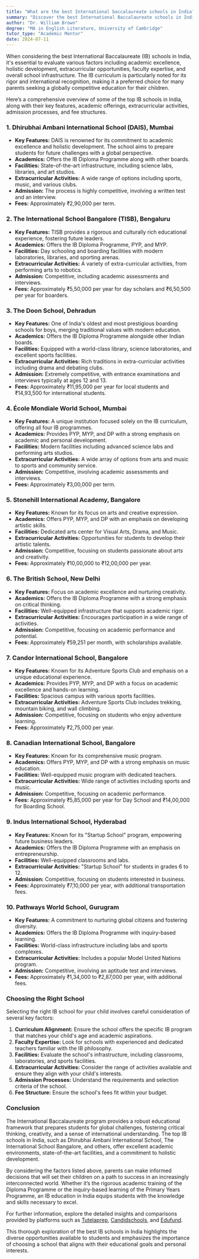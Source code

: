 ```yaml
---
title: "What are the best International baccalaureate schools in India?"
summary: "Discover the best International Baccalaureate schools in India, focusing on academic excellence, extracurriculars, and holistic development."
author: "Dr. William Brown"
degree: "MA in English Literature, University of Cambridge"
tutor_type: "Academic Mentor"
date: 2024-07-11
---
```


When considering the best International Baccalaureate (IB) schools in India, it's essential to evaluate various factors including academic excellence, holistic development, extracurricular opportunities, faculty expertise, and overall school infrastructure. The IB curriculum is particularly noted for its rigor and international recognition, making it a preferred choice for many parents seeking a globally competitive education for their children.

Here’s a comprehensive overview of some of the top IB schools in India, along with their key features, academic offerings, extracurricular activities, admission processes, and fee structures.

### 1. Dhirubhai Ambani International School (DAIS), Mumbai

- **Key Features:** DAIS is renowned for its commitment to academic excellence and holistic development. The school aims to prepare students for future challenges with a global perspective.
- **Academics:** Offers the IB Diploma Programme along with other boards.
- **Facilities:** State-of-the-art infrastructure, including science labs, libraries, and art studios.
- **Extracurricular Activities:** A wide range of options including sports, music, and various clubs.
- **Admission:** The process is highly competitive, involving a written test and an interview.
- **Fees:** Approximately ₹2,90,000 per term.

### 2. The International School Bangalore (TISB), Bengaluru

- **Key Features:** TISB provides a rigorous and culturally rich educational experience, fostering future leaders.
- **Academics:** Offers the IB Diploma Programme, PYP, and MYP.
- **Facilities:** Day schooling and boarding facilities with modern laboratories, libraries, and sporting arenas.
- **Extracurricular Activities:** A variety of extra-curricular activities, from performing arts to robotics.
- **Admission:** Competitive, including academic assessments and interviews.
- **Fees:** Approximately ₹5,50,000 per year for day scholars and ₹6,50,500 per year for boarders.

### 3. The Doon School, Dehradun

- **Key Features:** One of India's oldest and most prestigious boarding schools for boys, merging traditional values with modern education.
- **Academics:** Offers the IB Diploma Programme alongside other Indian boards.
- **Facilities:** Equipped with a world-class library, science laboratories, and excellent sports facilities.
- **Extracurricular Activities:** Rich traditions in extra-curricular activities including drama and debating clubs.
- **Admission:** Extremely competitive, with entrance examinations and interviews typically at ages 12 and 13.
- **Fees:** Approximately ₹11,95,000 per year for local students and ₹14,93,500 for international students.

### 4. École Mondiale World School, Mumbai

- **Key Features:** A unique institution focused solely on the IB curriculum, offering all four IB programmes.
- **Academics:** Provides PYP, MYP, and DP with a strong emphasis on academic and personal development.
- **Facilities:** Modern facilities including advanced science labs and performing arts studios.
- **Extracurricular Activities:** A wide array of options from arts and music to sports and community service.
- **Admission:** Competitive, involving academic assessments and interviews.
- **Fees:** Approximately ₹3,00,000 per term.

### 5. Stonehill International Academy, Bangalore

- **Key Features:** Known for its focus on arts and creative expression.
- **Academics:** Offers PYP, MYP, and DP with an emphasis on developing artistic skills.
- **Facilities:** Dedicated arts center for Visual Arts, Drama, and Music.
- **Extracurricular Activities:** Opportunities for students to develop their artistic talents.
- **Admission:** Competitive, focusing on students passionate about arts and creativity.
- **Fees:** Approximately ₹10,00,000 to ₹12,00,000 per year.

### 6. The British School, New Delhi

- **Key Features:** Focus on academic excellence and nurturing creativity.
- **Academics:** Offers the IB Diploma Programme with a strong emphasis on critical thinking.
- **Facilities:** Well-equipped infrastructure that supports academic rigor.
- **Extracurricular Activities:** Encourages participation in a wide range of activities.
- **Admission:** Competitive, focusing on academic performance and potential.
- **Fees:** Approximately ₹59,251 per month, with scholarships available.

### 7. Candor International School, Bangalore

- **Key Features:** Known for its Adventure Sports Club and emphasis on a unique educational experience.
- **Academics:** Provides PYP, MYP, and DP with a focus on academic excellence and hands-on learning.
- **Facilities:** Spacious campus with various sports facilities.
- **Extracurricular Activities:** Adventure Sports Club includes trekking, mountain biking, and wall climbing.
- **Admission:** Competitive, focusing on students who enjoy adventure learning.
- **Fees:** Approximately ₹2,75,000 per year.

### 8. Canadian International School, Bangalore

- **Key Features:** Known for its comprehensive music program.
- **Academics:** Offers PYP, MYP, and DP with a strong emphasis on music education.
- **Facilities:** Well-equipped music program with dedicated teachers.
- **Extracurricular Activities:** Wide range of activities including sports and music.
- **Admission:** Competitive, focusing on academic performance.
- **Fees:** Approximately ₹5,85,000 per year for Day School and ₹14,00,000 for Boarding School.

### 9. Indus International School, Hyderabad

- **Key Features:** Known for its "Startup School" program, empowering future business leaders.
- **Academics:** Offers the IB Diploma Programme with an emphasis on entrepreneurship.
- **Facilities:** Well-equipped classrooms and labs.
- **Extracurricular Activities:** "Startup School" for students in grades 6 to 12.
- **Admission:** Competitive, focusing on students interested in business.
- **Fees:** Approximately ₹7,10,000 per year, with additional transportation fees.

### 10. Pathways World School, Gurugram

- **Key Features:** A commitment to nurturing global citizens and fostering diversity.
- **Academics:** Offers the IB Diploma Programme with inquiry-based learning.
- **Facilities:** World-class infrastructure including labs and sports complexes.
- **Extracurricular Activities:** Includes a popular Model United Nations program.
- **Admission:** Competitive, involving an aptitude test and interviews.
- **Fees:** Approximately ₹1,34,000 to ₹2,87,000 per year, with additional fees.

### Choosing the Right School

Selecting the right IB school for your child involves careful consideration of several key factors:

1. **Curriculum Alignment:** Ensure the school offers the specific IB program that matches your child's age and academic aspirations.
2. **Faculty Expertise:** Look for schools with experienced and dedicated teachers familiar with the IB philosophy.
3. **Facilities:** Evaluate the school's infrastructure, including classrooms, laboratories, and sports facilities.
4. **Extracurricular Activities:** Consider the range of activities available and ensure they align with your child's interests.
5. **Admission Processes:** Understand the requirements and selection criteria of the school.
6. **Fee Structure:** Ensure the school's fees fit within your budget.

### Conclusion

The International Baccalaureate program provides a robust educational framework that prepares students for global challenges, fostering critical thinking, creativity, and a sense of international understanding. The top IB schools in India, such as Dhirubhai Ambani International School, The International School Bangalore, and others, offer excellent academic environments, state-of-the-art facilities, and a commitment to holistic development.

By considering the factors listed above, parents can make informed decisions that will set their children on a path to success in an increasingly interconnected world. Whether it’s the rigorous academic training of the Diploma Programme or the inquiry-based learning of the Primary Years Programme, an IB education in India equips students with the knowledge and skills necessary to excel. 

For further information, explore the detailed insights and comparisons provided by platforms such as [Tutelaprep](https://www.tutelaprep.com/blog/ib-education-in-india--curriculum-and-top-26-ib-schools-in-india-/), [Candidschools](https://candidschools.com/best-ib-schools/), and [Edufund](https://edufund.in/blog/most-expensive-schools-in-india-for-childs-education).

This thorough exploration of the best IB schools in India highlights the diverse opportunities available to students and emphasizes the importance of choosing a school that aligns with their educational goals and personal interests.
    